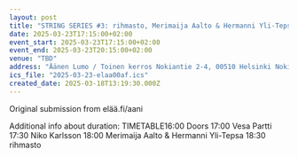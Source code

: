 ```yaml
---
layout: post
title: "STRING SERIES #3: rihmasto, Merimaija Aalto & Hermanni Yli-Tepsa, Niko Karlsson, Vesa Partti"
date: 2025-03-23T17:15:00+02:00
event_start: 2025-03-23T17:15:00+02:00
event_end: 2025-03-23T20:15:00+02:00
venue: "TBD"
address: "Äänen Lumo / Toinen kerros Nokiantie 2-4, 00510 Helsinki Nokiantie 2-4, 00510 Helsinki"
ics_file: "2025-03-23-elaa00af.ics"
created_date: 2025-03-18T13:19:30.000Z
---
```


Original submission from elää.fi/aani  
  
  
Additional info about duration: TIMETABLE16:00 Doors 17:00 Vesa Partti 17:30 Niko Karlsson 18:00 Merimaija Aalto & Hermanni Yli-Tepsa 18:30 rihmasto
